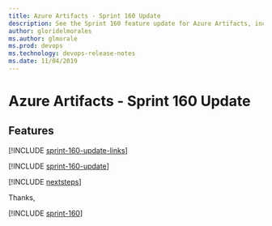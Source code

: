 ```yaml
---
title: Azure Artifacts - Sprint 160 Update
description: See the Sprint 160 feature update for Azure Artifacts, including next steps.
author: gloridelmorales
ms.author: glmorale
ms.prod: devops
ms.technology: devops-release-notes
ms.date: 11/04/2019
---
```


# Azure Artifacts - Sprint 160 Update

## Features

[!INCLUDE [sprint-160-update-links](../includes/artifacts/sprint-160-update-links.md)]

[!INCLUDE [sprint-160-update](../includes/artifacts/sprint-160-update.md)]

[!INCLUDE [nextsteps](../includes/nextsteps.md)]

Thanks,

[!INCLUDE [sprint-160](../includes/signer/sprint-160.md)]
